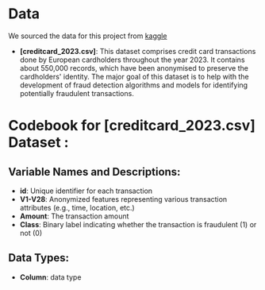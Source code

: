# Data
We sourced the data for this project from [kaggle](https://www.kaggle.com/datasets/nelgiriyewithana/credit-card-fraud-detection-dataset-2023)
-   **[creditcard_2023.csv]**: This dataset comprises credit card transactions done by European cardholders throughout the year 2023. It contains about 550,000 records, which have been anonymised to preserve the cardholders' identity. The major goal of this dataset is to help with the development of fraud detection algorithms and models for identifying potentially fraudulent transactions.

# Codebook for [creditcard_2023.csv] Dataset :

## Variable Names and Descriptions:

-   **id**: Unique identifier for each transaction
-   **V1-V28**: Anonymized features representing various transaction attributes (e.g., time, location, etc.)
-   **Amount**: The transaction amount
-   **Class**: Binary label indicating whether the transaction is fraudulent (1) or not (0)

## Data Types:

-   **Column**: data type



